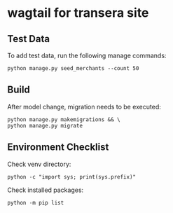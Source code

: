wagtail for transera site
=========================

## Test Data

To add test data, run the following manage commands:

```shell
python manage.py seed_merchants --count 50
```

## Build

After model change, migration needs to be executed:

```shell
python manage.py makemigrations && \
python manage.py migrate
```

## Environment Checklist

Check venv directory:

```shell
python -c "import sys; print(sys.prefix)"
```

Check installed packages:

```shell
python -m pip list
```